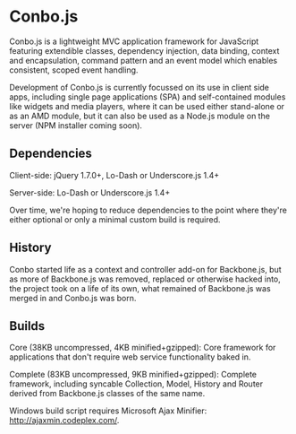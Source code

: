 Conbo.js
========

Conbo.js is a lightweight MVC application framework for JavaScript featuring extendible classes, dependency injection, data binding, context and encapsulation, command pattern and an event model which enables consistent, scoped event handling.

Development of Conbo.js is currently focussed on its use in client side apps, including single page applications (SPA) and self-contained modules like widgets and media players, where it can be used either stand-alone or as an AMD module, but it can also be used as a Node.js module on the server (NPM installer coming soon).

Dependencies
------------

Client-side: jQuery 1.7.0+, Lo-Dash or Underscore.js 1.4+

Server-side: Lo-Dash or Underscore.js 1.4+

Over time, we're hoping to reduce dependencies to the point where they're either optional or only a minimal custom build is required.

History
-------

Conbo started life as a context and controller add-on for Backbone.js, but as more of Backbone.js was removed, replaced or otherwise hacked into, the project took on a life of its own, what remained of Backbone.js was merged in and Conbo.js was born. 

Builds
------

Core (38KB uncompressed, 4KB minified+gzipped): Core framework for applications that don't require web service functionality baked in.

Complete (83KB uncompressed, 9KB minified+gzipped): Complete framework, including syncable Collection, Model, History and Router derived from Backbone.js classes of the same name.

Windows build script requires Microsoft Ajax Minifier: http://ajaxmin.codeplex.com/.
